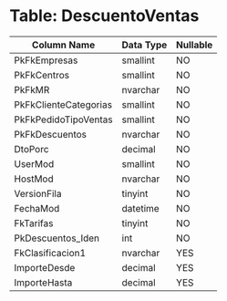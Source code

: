 # Table: DescuentoVentas

| Column Name | Data Type | Nullable |
|-------------|-----------|----------|
| PkFkEmpresas | smallint | NO |
| PkFkCentros | smallint | NO |
| PkFkMR | nvarchar | NO |
| PkFkClienteCategorias | smallint | NO |
| PkFkPedidoTipoVentas | smallint | NO |
| PkFkDescuentos | nvarchar | NO |
| DtoPorc | decimal | NO |
| UserMod | smallint | NO |
| HostMod | nvarchar | NO |
| VersionFila | tinyint | NO |
| FechaMod | datetime | NO |
| FkTarifas | tinyint | NO |
| PkDescuentos_Iden | int | NO |
| FkClasificacion1 | nvarchar | YES |
| ImporteDesde | decimal | YES |
| ImporteHasta | decimal | YES |
